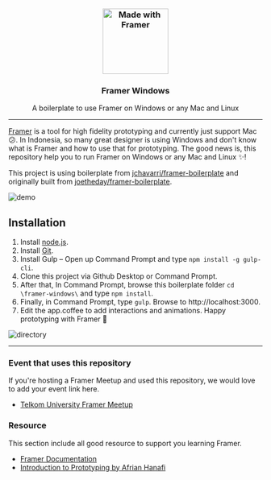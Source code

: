 <h3 align='center'>
    <a href='https://madewithframer.com/'>
        <img width=130 src='https://user-images.githubusercontent.com/4648648/36064446-cd958b24-0ebd-11e8-95fc-c1b4548f6478.png' alt='Made with Framer' />
    </a>
</h3>


<h3 align="center">Framer Windows</h3>

<p align='center'>A boilerplate to use Framer on Windows or any Mac and Linux</p>

---

[Framer](https://framer.com/) is a tool for high fidelity prototyping and currently just support Mac 😕. In Indonesia, so many great designer is using Windows and don't know what is Framer and how to use that for prototyping. The good news is, this repository help you to run Framer on Windows or any Mac and Linux ✨! 

This project is using boilerplate from [jchavarri/framer-boilerplate](https://github.com/jchavarri/framer-boilerplate) and originally built from [joetheday/framer-boilerplate](https://github.com/joetheday/framer-boilerplate).

![demo](https://user-images.githubusercontent.com/4648648/36064159-4b79f5e8-0eb9-11e8-800f-4394d2a5b2e2.png)

## Installation
1. Install [node.js](https://nodejs.org/en/).
2. Install [Git](https://git-scm.com/).
3. Install Gulp – Open up Command Prompt and type `npm install -g gulp-cli`.
4. Clone this project via Github Desktop or Command Prompt.
5. After that, In Command Prompt, browse this boilerplate folder `cd \framer-windows\` and type `npm install`.
6. Finally, in Command Prompt, type `gulp`. Browse to http://localhost:3000.
7. Edit the app.coffee to add interactions and animations. Happy prototyping with Framer 🤘

![directory](https://user-images.githubusercontent.com/4648648/36064157-3a86e886-0eb9-11e8-9a85-011bab6bce81.png)

---

### Event that uses this repository
If you're hosting a Framer Meetup and used this repository, we would love to add your event link here.
- [Telkom University Framer Meetup](https://www.eventbrite.com/e/telkom-university-framer-meetup-tickets-41664445478)

### Resource
This section include all good resource to support you learning Framer.
- [Framer Documentation](https://framer.com/docs/)
- [Introduction to Prototyping by Afrian Hanafi](https://github.com/helloproclub/framer-windows.git)
